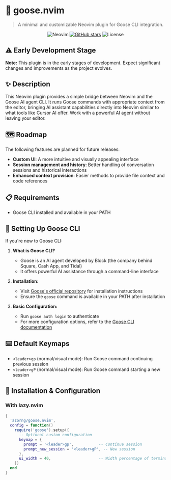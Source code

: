 # 🪿 goose.nvim

> A minimal and customizable Neovim plugin for Goose CLI integration.

<div align="center">

![Neovim](https://img.shields.io/badge/NeoVim-%2357A143.svg?&style=for-the-badge&logo=neovim&logoColor=white)
[![GitHub stars](https://img.shields.io/github/stars/azorng/goose.nvim?style=for-the-badge)](https://github.com/azorng/goose.nvim/stargazers)
![License](https://img.shields.io/badge/License-MIT-blue.svg?style=for-the-badge)

</div>

## ⚠️ Early Development Stage

**Note:** This plugin is in the early stages of development. Expect significant changes and improvements as the project evolves.

## ✨ Description

This Neovim plugin provides a simple bridge between Neovim and the Goose AI agent CLI. It runs Goose commands with appropriate context from the editor, bringing AI assistant capabilities directly into Neovim similar to what tools like Cursor AI offer. Work with a powerful AI agent without leaving your editor.

## 🗺️ Roadmap

The following features are planned for future releases:

- **Custom UI**: A more intuitive and visually appealing interface
- **Session management and history**: Better handling of conversation sessions and historical interactions
- **Enhanced context provision**: Easier methods to provide file context and code references

## 📋 Requirements

- Goose CLI installed and available in your PATH

## 🔧 Setting Up Goose CLI

If you're new to Goose CLI:

1. **What is Goose CLI?** 
   - Goose is an AI agent developed by Block (the company behind Square, Cash App, and Tidal)
   - It offers powerful AI assistance through a command-line interface

2. **Installation:**
   - Visit [Goose's official repository](https://github.com/goose-ai/goose) for installation instructions
   - Ensure the `goose` command is available in your PATH after installation

3. **Basic Configuration:**
   - Run `goose auth login` to authenticate
   - For more configuration options, refer to the [Goose CLI documentation](https://github.com/goose-ai/goose)

## ⌨️ Default Keymaps

- `<leader>gp` (normal/visual mode): Run Goose command continuing previous session
- `<leader>gP` (normal/visual mode): Run Goose command starting a new session

## 🚀 Installation & Configuration

### With lazy.nvim

```lua
{
  'azorng/goose.nvim',
  config = function()
    require('goose').setup({
      -- Optional custom configuration
      keymap = {
        prompt = '<leader>gp',           -- Continue session
        prompt_new_session = '<leader>gP', -- New session
      },
      ui_width = 40,                     -- Width percentage of terminal window
    })
  end
}
```
